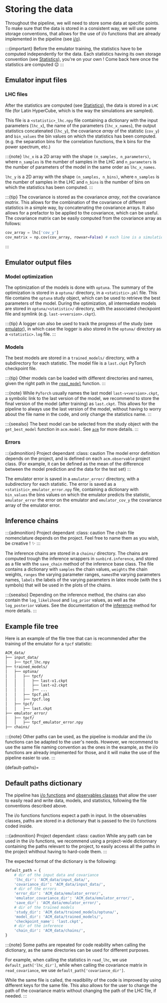 # Storing the data

Throughout the pipeline, we will need to store some data at specific points. To make sure that the data is stored in a consistent way, we will use some storage conventions, that allows for the use of i/o functions that are already implemented in the pipeline (see [i/o](../code/io)).

:::{important}
Before the emulator training, the statistics have to be computed independently for the data.
Each statistics having its own storage convention (see [Statistics](../pipeline/statistics/)), you're on your own ! 
Come back here once the statistics are computed 😉
:::

## Emulator input files

### LHC files

After the statistics are computed (see [Statistics](../pipeline/statistics)), the data is stored in a `LHC` file (for Latin HyperCube, which is the way the simulations are sampled). 

This file is a `<statistic>_lhc.npy` file containing a dictionary with the input parameters (`lhc_x`), the name of the parameters (`lhc_x_names`), 
the output statistics concatenated (`lhc_y`), the covariance *array* of the statistic (`cov_y`) and `bin_values` the bin values on which the statistics has been computed. (e.g. the separation bins for the correlation functions, the k bins for the power spectrum, etc.)

:::{note}
`lhc_x` is a 2D array with the shape `(n_samples, n_parameters)`, where `n_samples` is the number of samples in the LHC 
and `n_parameters` is the number of parameters of the model in the same order as `lhc_x_names`.

`lhc_y` is a 2D array with the shape `(n_samples, n_bins)`, where `n_samples` is the number of samples in the LHC and `n_bins` is the number of bins on which the statistics has been computed.
:::

:::{tip}
The covariance is stored as the covariance *array*, not the covariance *matrix*. This allows for the combination of the covariance of different statistics in a simple way, by concatenating the covariance arrays.
It also allows for a prefactor to be applied to the covariance, which can be useful.
The covariance matrix can be easily computed from the covariance array as follows:

```python
cov_array = lhc['cov_y']
cov_matrix = np.cov(cov_array, rowvar=False) # each line is a simulation, so rowvar=False
```

:::

## Emulator output files

### Model optimization

The optimization of the models is done with `optuna`. The summary of the optimization is stored in a `optuna/` directory, in a `<statistic>.pkl` file. 
This file contains the `optuna` study object, which can be used to retrieve the best parameters of the model.
During the optimization, all intermediate models are stored in `optuna/<statistic>/` directory, with the associated checkpoint file and symlink (e.g. `last-v<version>.ckpt`).

:::{tip}
A logger can also be used to track the progress of the study (see [emulator](../pipeline/emulator)), in which case the logger is also stored in the `optuna/` directory as a `<statistic>.log` file.
:::


### Models

The best models are stored in a `trained_models/` directory, with a subdirectory for each statistic. The model file is a `last.ckpt` PyTorch checkpoint file.

:::{tip}
Other models can be loaded with different directories and names, given the right path in the [`read_model`](../code/io) function.
:::


:::{note}
While `PyTorch` usually names the last model `last-v<version>.ckpt`, a symbolic link to the last version of the model, 
we recommend to store the final version of the model (after training) as `last.ckpt`.
This allows for the pipeline to always use the last version of the model, without having to worry about the file name in the code, and only change the statistics name.
:::

:::{seealso}
The best model can be selected from the study object with the `get_best_model` function in `acm.model`. See [`acm`](../code/acm) for more details.
:::


### Errors

:::{admonition} Project dependant
:class: caution
The model error definition depends on the project, and is defined on each `acm.observable` project class. (For example, it can be defined as the mean of the difference between the model prediction and the data for the test set)
:::

The emulator error is saved in a `emulator_error/` directory, with a subdirectory for each statistic. 
The error is saved as a `<statistic>_emulator_error.npy` file, containing a dictionary
with `bin_values` the bins values on which the emulator predicts the statistic, `emulator_error` the error on the emulator and `emulator_cov_y` the covariance array of the emulator error.


## Inference chains

:::{admonition} Project dependant
:class: caution
The chain file nomenclature depends on the project. 
Feel free to name them as you wish, be creative ! ✨
:::

The inference chains are stored in a `chains/` directory. The chains are computed trough the inference wrappers in `sunbird.inference`, and stored as a file with the `save_chain` method of the inference base class. The file contains a dictionary with `samples` the chain values, `weights` the chain weights, `ranges` the varying parameter ranges, `names`the varying parameters names, `labels` the labels of the varying parameters in latex mode (with the `$` symbols) that will be used in the plots of the chains.

:::{seealso}
Depending on the inference method, the chains can also contain the `log_likelihood` and `log_prior` values, as well as the `log_posterior` values. See the documentation of the [inference](../pipeline/inference) method for more details.
:::

## Example file tree

Here is an example of the file tree that can is recommended after the training of the emulator for a `tpcf` statistic:

```bash
ACM_data/
├── input_data/
│   ├── tpcf_lhc.npy
├── trained_models/
│   ├── optuna/
│   │   ├── tpcf/
│   │   │   ├── last-v1.ckpt
│   │   │   ├── last-v2.ckpt
│   │   │   ├── ...
│   │   ├── tpcf.pkl
│   │   ├── tpcf.log
│   ├── tpcf/
│   │   ├── last.ckpt
├── emulator_error/
│   ├── tpcf/
│   │   ├── tpcf_emulator_error.npy
├── chains/

```

:::{note}
Other paths can be used, as the pipeline is modular and the i/o functions can be adapted to the user's needs.
However, we recommend to use the same file naming convention as the ones in the example, as the i/o functions are already implemented for those, and it will make the use of the pipeline easier to use. 
:::


(default-paths)=
## Default paths dictionary

The pipeline has [i/o functions](../code/io) and [observables classes](../code/projects) that allow the user to easily read and write data, models, and statistics, following the file conventions described above.

The i/o functions functions expect a path in input. In the observables classes, paths are stored in a dictionary that is passed to the i/o functions coded inside.

:::{admonition} Project dependant
:class: caution
While any path can be used in the i/o functions, we recommend using a project-wide dictionnary containing the paths relevant to the project, to easily access all the paths in the project whithout having to hard-code them.
:::

The expected format of the dictionary is the following:

```python
default_path = {
    # dir of the input data and covariance
    'lhc_dir': 'ACM_data/input_data/',
    'covariance_dir': 'ACM_data/input_data/',
    # dir of the errors
    'error_dir': 'ACM_data/emulator_error/',
    'emulator_covariance_dir': 'ACM_data/emulator_error/',
    'save_dir': 'ACM_data/emulator_error/',
    # dir of the trained models
    'study_dir': 'ACM_data/trained_models/optuna/',
    'model_dir': 'ACM_data/trained_models/',
    'checkpoint_name': 'last.ckpt',
    # dir of the inference
    'chain_dir': 'ACM_data/chains/',
}
```

:::{note}
Some paths are repeated for code reability when calling the dictionary, as the same directories can be used for different purposes.

For example, when calling the statistics in `read_lhc`, we use `default_path['lhc_dir']`, while when calling the covariance matrix in `read_covariance`, we use `default_path['covariance_dir']`.

While the same file is called, the readibility of the code is improved by using different keys for the same file. This also allows for the user to change the path of the covariance matrix without changing the path of the LHC file, if needed.
:::